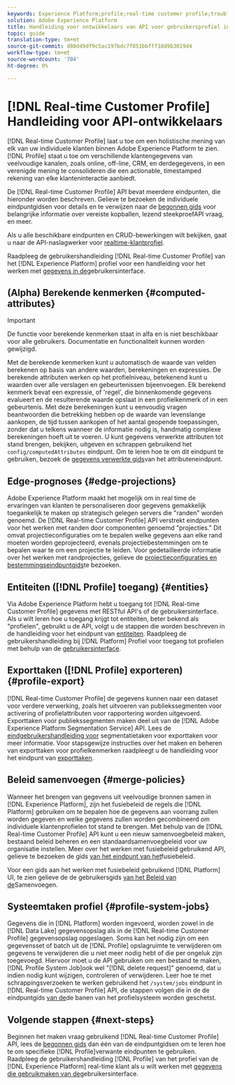 ```yaml
---
keywords: Experience Platform;profile;real-time customer profile;troubleshooting;API
solution: Adobe Experience Platform
title: Handleiding voor ontwikkelaars van API voor gebruikersprofiel in realtime
topic: guide
translation-type: tm+mt
source-git-commit: d80d49df9c5ac197bdc7f851bbfff18d9b3019d4
workflow-type: tm+mt
source-wordcount: '704'
ht-degree: 0%

---
```



# [!DNL Real-time Customer Profile] Handleiding voor API-ontwikkelaars

[!DNL Real-time Customer Profile] laat u toe om een holistische mening van elk van uw individuele klanten binnen Adobe Experience Platform te zien. [!DNL Profile] staat u toe om verschillende klantengegevens van veelvoudige kanalen, zoals online, off-line, CRM, en derdegegevens, in een verenigde mening te consolideren die een actionable, timestamped rekening van elke klanteninteractie aanbiedt.

De [!DNL Real-time Customer Profile] API bevat meerdere eindpunten, die hieronder worden beschreven. Gelieve te bezoeken de individuele eindpuntgidsen voor details en te verwijzen naar de [begonnen gids](getting-started.md) voor belangrijke informatie over vereiste kopballen, lezend steekproefAPI vraag, en meer.

Als u alle beschikbare eindpunten en CRUD-bewerkingen wilt bekijken, gaat u naar de API-naslagwerker voor [realtime-klantprofiel](https://www.adobe.io/apis/experienceplatform/home/api-reference.html#!acpdr/swagger-specs/real-time-customer-profile.yaml).

Raadpleeg de gebruikershandleiding [!DNL Real-time Customer Profile] van het [!DNL Experience Platform] profiel voor een handleiding voor het werken met [gegevens in de](../ui/user-guide.md)gebruikersinterface.

## (Alpha) Berekende kenmerken {#computed-attributes}

>[!IMPORTANT]
>
>De functie voor berekende kenmerken staat in alfa en is niet beschikbaar voor alle gebruikers. Documentatie en functionaliteit kunnen worden gewijzigd.

Met de berekende kenmerken kunt u automatisch de waarde van velden berekenen op basis van andere waarden, berekeningen en expressies. De berekende attributen werken op het profielniveau, betekenend kunt u waarden over alle verslagen en gebeurtenissen bijeenvoegen. Elk berekend kenmerk bevat een expressie, of &#39;regel&#39;, die binnenkomende gegevens evalueert en de resulterende waarde opslaat in een profielkenmerk of in een gebeurtenis. Met deze berekeningen kunt u eenvoudig vragen beantwoorden die betrekking hebben op de waarde van levenslange aankopen, de tijd tussen aankopen of het aantal geopende toepassingen, zonder dat u telkens wanneer de informatie nodig is, handmatig complexe berekeningen hoeft uit te voeren. U kunt gegevens verwerkte attributen tot stand brengen, bekijken, uitgeven en schrappen gebruikend het `config/computedAttributes` eindpunt. Om te leren hoe te om dit eindpunt te gebruiken, bezoek de [gegevens verwerkte gids](computed-attributes.md)van het attributeneindpunt.

## Edge-prognoses {#edge-projections}

Adobe Experience Platform maakt het mogelijk om in real time de ervaringen van klanten te personaliseren door gegevens gemakkelijk toegankelijk te maken op strategisch gelegen servers die &quot;randen&quot; worden genoemd. De [!DNL Real-time Customer Profile] API verstrekt eindpunten voor het werken met randen door componenten genoemd &quot;projecties.&quot; Dit omvat projectieconfiguraties om te bepalen welke gegevens aan elke rand moeten worden geprojecteerd, evenals projectiebestemmingen om te bepalen waar te om een projectie te leiden. Voor gedetailleerde informatie over het werken met randprojecties, gelieve de [projectieconfiguraties en bestemmingseindpuntgids](edge-projections.md)te bezoeken.

## Entiteiten ([!DNL Profile] toegang) {#entities}

Via Adobe Experience Platform hebt u toegang tot [!DNL Real-time Customer Profile] gegevens met RESTful API&#39;s of de gebruikersinterface. Als u wilt leren hoe u toegang krijgt tot entiteiten, beter bekend als &quot;profielen&quot;, gebruikt u de API, volgt u de stappen die worden beschreven in de handleiding voor het eindpunt van [entiteiten](entities.md). Raadpleeg de gebruikershandleiding bij [!DNL Platform] Profiel voor toegang tot profielen met behulp van de [gebruikersinterface](../ui/user-guide.md).

## Exporttaken ([!DNL Profile] exporteren) {#profile-export}

[!DNL Real-time Customer Profile] de gegevens kunnen naar een dataset voor verdere verwerking, zoals het uitvoeren van publiekssegmenten voor activering of profielattributen voor rapportering worden uitgevoerd. Exporttaken voor publiekssegmenten maken deel uit van de [!DNL Adobe Experience Platform Segmentation Service] API. Lees de [eindgebruikershandleiding voor](../../profile/api/export-jobs.md) segmentatietaken voor exporttaken voor meer informatie. Voor stapsgewijze instructies over het maken en beheren van exporttaken voor profielkenmerken raadpleegt u de handleiding voor het eindpunt van [exporttaken](export-jobs.md).

## Beleid samenvoegen {#merge-policies}

Wanneer het brengen van gegevens uit veelvoudige bronnen samen in [!DNL Experience Platform], zijn het fusiebeleid de regels die [!DNL Platform] gebruiken om te bepalen hoe de gegevens aan voorrang zullen worden gegeven en welke gegevens zullen worden gecombineerd om individuele klantenprofielen tot stand te brengen. Met behulp van de [!DNL Real-time Customer Profile] API kunt u een nieuw samenvoegbeleid maken, bestaand beleid beheren en een standaardsamenvoegbeleid voor uw organisatie instellen. Meer over het werken met fusiebeleid gebruikend API, gelieve te bezoeken de gids [van het eindpunt van het](merge-policies.md)fusiebeleid.

Voor een gids aan het werken met fusiebeleid gebruikend [!DNL Platform] UI, te zien gelieve de de gebruikersgids [van het Beleid van de](../ui/merge-policies.md)Samenvoegen.

## Systeemtaken profiel {#profile-system-jobs}

Gegevens die in [!DNL Platform] worden ingevoerd, worden zowel in de [!DNL Data Lake] gegevensopslag als in de [!DNL Real-time Customer Profile] gegevensopslag opgeslagen. Soms kan het nodig zijn om een gegevensset of batch uit de [!DNL Profile] opslagruimte te verwijderen om gegevens te verwijderen die u niet meer nodig hebt of die per ongeluk zijn toegevoegd. Hiervoor moet u de API gebruiken om een bestand te maken, [!DNL Profile System Job]ook wel &quot;[!DNL delete request]&quot; genoemd, dat u indien nodig kunt wijzigen, controleren of verwijderen. Leer hoe te met schrappingsverzoeken te werken gebruikend het `/system/jobs` eindpunt in [!DNL Real-time Customer Profile] API, de stappen volgen die in de de eindpuntgids [van de](profile-system-jobs.md)de banen van het profielsysteem worden geschetst.

## Volgende stappen {#next-steps}

Beginnen het maken vraag gebruikend [!DNL Real-time Customer Profile] API, lees de [begonnen gids](getting-started.md) dan één van de eindpuntgidsen om te leren hoe te om specifieke [!DNL Profile]verwante eindpunten te gebruiken. Raadpleeg de gebruikershandleiding [!DNL Profile] van het profiel van de [!DNL Experience Platform] real-time klant als u wilt werken met [gegevens die gebruikmaken van de](../ui/user-guide.md)gebruikersinterface.